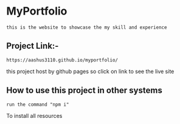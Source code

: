 
# MyPortfolio
    this is the website to showcase the my skill and experience


## Project Link:-
     
    https://aashus3110.github.io/myportfolio/
    
this project host by github pages so click on link to see the live site
## How to use this project in other systems

    run the command "npm i" 
To install all resources
